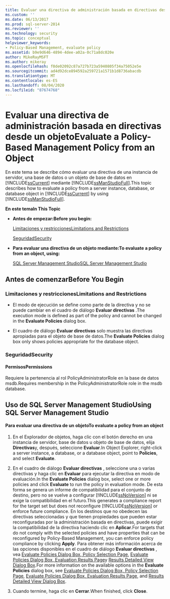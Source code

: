 ```yaml
---
title: Evaluar una directiva de administración basada en directivas desde un objeto | Microsoft Docs
ms.custom: ''
ms.date: 06/13/2017
ms.prod: sql-server-2014
ms.reviewer: ''
ms.technology: security
ms.topic: conceptual
helpviewer_keywords:
- Policy-Based Management, evaluate policy
ms.assetid: b9e9d646-4894-4dee-a02a-0c71a8dc020e
author: MikeRayMSFT
ms.author: mikeray
ms.openlocfilehash: f0de02092c87a727b723a5940805f34a75052e5e
ms.sourcegitcommit: ad4d92dce894592a259721a1571b1d8736abacdb
ms.translationtype: MT
ms.contentlocale: es-ES
ms.lasthandoff: 08/04/2020
ms.locfileid: "87674768"
---
```

# <a name="evaluate-a-policy-based-management-policy-from-an-object"></a><span data-ttu-id="f6670-102">Evaluar una directiva de administración basada en directivas desde un objeto</span><span class="sxs-lookup"><span data-stu-id="f6670-102">Evaluate a Policy-Based Management Policy from an Object</span></span>
  <span data-ttu-id="f6670-103">En este tema se describe cómo evaluar una directiva de una instancia de servidor, una base de datos o un objeto de base de datos en [!INCLUDE[ssCurrent](../../includes/sscurrent-md.md)] mediante [!INCLUDE[ssManStudioFull](../../includes/ssmanstudiofull-md.md)].</span><span class="sxs-lookup"><span data-stu-id="f6670-103">This topic describes how to evaluate a policy from a server instance, database, or database object in [!INCLUDE[ssCurrent](../../includes/sscurrent-md.md)] by using [!INCLUDE[ssManStudioFull](../../includes/ssmanstudiofull-md.md)].</span></span>  
  
 <span data-ttu-id="f6670-104">**En este tema**</span><span class="sxs-lookup"><span data-stu-id="f6670-104">**In This Topic**</span></span>  
  
-   <span data-ttu-id="f6670-105">**Antes de empezar:**</span><span class="sxs-lookup"><span data-stu-id="f6670-105">**Before you begin:**</span></span>  
  
     [<span data-ttu-id="f6670-106">Limitaciones y restricciones</span><span class="sxs-lookup"><span data-stu-id="f6670-106">Limitations and Restrictions</span></span>](#Restrictions)  
  
     [<span data-ttu-id="f6670-107">Seguridad</span><span class="sxs-lookup"><span data-stu-id="f6670-107">Security</span></span>](#Security)  
  
-   <span data-ttu-id="f6670-108">**Para evaluar una directiva de un objeto mediante:**</span><span class="sxs-lookup"><span data-stu-id="f6670-108">**To evaluate a policy from an object, using:**</span></span>  
  
     [<span data-ttu-id="f6670-109">SQL Server Management Studio</span><span class="sxs-lookup"><span data-stu-id="f6670-109">SQL Server Management Studio</span></span>](#SSMSProcedure)  
  
##  <a name="before-you-begin"></a><a name="BeforeYouBegin"></a> <span data-ttu-id="f6670-110">Antes de comenzar</span><span class="sxs-lookup"><span data-stu-id="f6670-110">Before You Begin</span></span>  
  
###  <a name="limitations-and-restrictions"></a><a name="Restrictions"></a> <span data-ttu-id="f6670-111">Limitaciones y restricciones</span><span class="sxs-lookup"><span data-stu-id="f6670-111">Limitations and Restrictions</span></span>  
  
-   <span data-ttu-id="f6670-112">El modo de ejecución se define como parte de la directiva y no se puede cambiar en el cuadro de diálogo **Evaluar directivas** .</span><span class="sxs-lookup"><span data-stu-id="f6670-112">The execution mode is defined as part of the policy and cannot be changed in the **Evaluate Policies** dialog box.</span></span>  
  
-   <span data-ttu-id="f6670-113">El cuadro de diálogo **Evaluar directivas** solo muestra las directivas apropiadas para el objeto de base de datos.</span><span class="sxs-lookup"><span data-stu-id="f6670-113">The **Evaluate Policies** dialog box only shows policies appropriate for the database object.</span></span>  
  
###  <a name="security"></a><a name="Security"></a> <span data-ttu-id="f6670-114">Seguridad</span><span class="sxs-lookup"><span data-stu-id="f6670-114">Security</span></span>  
  
####  <a name="permissions"></a><a name="Permissions"></a> <span data-ttu-id="f6670-115">Permisos</span><span class="sxs-lookup"><span data-stu-id="f6670-115">Permissions</span></span>  
 <span data-ttu-id="f6670-116">Requiere la pertenencia al rol PolicyAdministratorRole en la base de datos msdb.</span><span class="sxs-lookup"><span data-stu-id="f6670-116">Requires membership in the PolicyAdministratorRole role in the msdb database.</span></span>  
  
##  <a name="using-sql-server-management-studio"></a><a name="SSMSProcedure"></a> <span data-ttu-id="f6670-117">Uso de SQL Server Management Studio</span><span class="sxs-lookup"><span data-stu-id="f6670-117">Using SQL Server Management Studio</span></span>  
  
#### <a name="to-evaluate-a-policy-from-an-object"></a><span data-ttu-id="f6670-118">Para evaluar una directiva de un objeto</span><span class="sxs-lookup"><span data-stu-id="f6670-118">To evaluate a policy from an object</span></span>  
  
1.  <span data-ttu-id="f6670-119">En el Explorador de objetos, haga clic con el botón derecho en una instancia de servidor, base de datos u objeto de base de datos, elija **Directivas**y, después, seleccione **Evaluar**.</span><span class="sxs-lookup"><span data-stu-id="f6670-119">In Object Explorer, right-click a server instance, a database, or a database object, point to **Policies**, and select **Evaluate**.</span></span>  
  
2.  <span data-ttu-id="f6670-120">En el cuadro de diálogo **Evaluar directivas** , seleccione una o varias directivas y haga clic en **Evaluar** para ejecutar la directiva en modo de evaluación.</span><span class="sxs-lookup"><span data-stu-id="f6670-120">In the **Evaluate Policies** dialog box, select one or more policies and click **Evaluate** to run the policy in evaluation mode.</span></span> <span data-ttu-id="f6670-121">De esta forma se genera un informe de compatibilidad para el conjunto de destino, pero no se vuelve a configurar [!INCLUDE[ssNoVersion](../../includes/ssnoversion-md.md)] ni se exige la compatibilidad en el futuro.</span><span class="sxs-lookup"><span data-stu-id="f6670-121">This generates a compliance report for the target set but does not reconfigure [!INCLUDE[ssNoVersion](../../includes/ssnoversion-md.md)] or enforce future compliance.</span></span> <span data-ttu-id="f6670-122">En los destinos que no obedecen las directivas seleccionadas y que tienen propiedades que pueden estar reconfiguradas por la administración basada en directivas, puede exigir la compatibilidad de la directiva haciendo clic en **Aplicar**.</span><span class="sxs-lookup"><span data-stu-id="f6670-122">For targets that do not comply with the selected policies and have properties that can be reconfigured by Policy-Based Management, you can enforce policy compliance by clicking **Apply**.</span></span> <span data-ttu-id="f6670-123">Para obtener más información acerca de las opciones disponibles en el cuadro de diálogo **Evaluar directivas** , vea [Evaluate Policies Dialog Box, Policy Selection Page](evaluate-policies-dialog-box-policy-selection-page.md), [Evaluate Policies Dialog Box, Evaluation Results Page](evaluate-policies-dialog-box-evaluation-results-page.md)y [Results Detailed View Dialog Box](results-detailed-view-dialog-box.md).</span><span class="sxs-lookup"><span data-stu-id="f6670-123">For more information on the available options in the **Evaluate Policies** dialog box, see [Evaluate Policies Dialog Box, Policy Selection Page](evaluate-policies-dialog-box-policy-selection-page.md), [Evaluate Policies Dialog Box, Evaluation Results Page](evaluate-policies-dialog-box-evaluation-results-page.md), and [Results Detailed View Dialog Box](results-detailed-view-dialog-box.md).</span></span>  
  
3.  <span data-ttu-id="f6670-124">Cuando termine, haga clic en **Cerrar**.</span><span class="sxs-lookup"><span data-stu-id="f6670-124">When finished, click **Close**.</span></span>  
  
  
